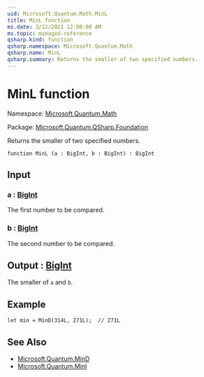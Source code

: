 ```yaml
---
uid: Microsoft.Quantum.Math.MinL
title: MinL function
ms.date: 3/12/2021 12:00:00 AM
ms.topic: managed-reference
qsharp.kind: function
qsharp.namespace: Microsoft.Quantum.Math
qsharp.name: MinL
qsharp.summary: Returns the smaller of two specified numbers.
---
```


# MinL function

Namespace: [Microsoft.Quantum.Math](xref:Microsoft.Quantum.Math)

Package: [Microsoft.Quantum.QSharp.Foundation](https://nuget.org/packages/Microsoft.Quantum.QSharp.Foundation)


Returns the smaller of two specified numbers.

```qsharp
function MinL (a : BigInt, b : BigInt) : BigInt
```


## Input

### a : [BigInt](xref:microsoft.quantum.lang-ref.bigint)

The first number to be compared.


### b : [BigInt](xref:microsoft.quantum.lang-ref.bigint)

The second number to be compared.



## Output : [BigInt](xref:microsoft.quantum.lang-ref.bigint)

The smaller of `a` and `b`.

## Example

```qsharplet min = MinD(314L, 271L);  // 271L```

## See Also

- [Microsoft.Quantum.MinD](xref:Microsoft.Quantum.MinD)
- [Microsoft.Quantum.MinI](xref:Microsoft.Quantum.MinI)